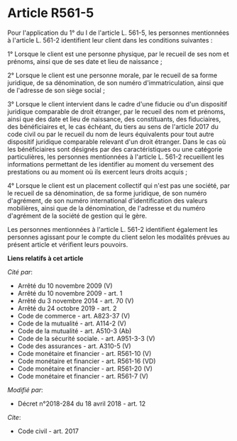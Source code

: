 # Article R561-5

Pour l'application du 1° du I de l'article L. 561-5, les personnes mentionnées à l'article L. 561-2 identifient leur client
dans les conditions suivantes :

1° Lorsque le client est une personne physique, par le recueil de ses nom et prénoms, ainsi que de ses date et lieu de
naissance ;

2° Lorsque le client est une personne morale, par le recueil de sa forme juridique, de sa dénomination, de son numéro
d'immatriculation, ainsi que de l'adresse de son siège social ;

3° Lorsque le client intervient dans le cadre d'une fiducie ou d'un dispositif juridique comparable de droit étranger, par le
recueil des nom et prénoms, ainsi que des date et lieu de naissance, des constituants, des fiduciaires, des bénéficiaires et,
le cas échéant, du tiers au sens de l'article 2017 du code civil ou par le recueil du nom de leurs équivalents pour tout
autre dispositif juridique comparable relevant d'un droit étranger. Dans le cas où les bénéficiaires sont désignés par des
caractéristiques ou une catégorie particulières, les personnes mentionnées à l'article L. 561-2 recueillent les informations
permettant de les identifier au moment du versement des prestations ou au moment où ils exercent leurs droits acquis ;

4° Lorsque le client est un placement collectif qui n'est pas une société, par le recueil de sa dénomination, de sa forme
juridique, de son numéro d'agrément, de son numéro international d'identification des valeurs mobilières, ainsi que de la
dénomination, de l'adresse et du numéro d'agrément de la société de gestion qui le gère.

Les personnes mentionnées à l'article L. 561-2 identifient également les personnes agissant pour le compte du client selon
les modalités prévues au présent article et vérifient leurs pouvoirs.

**Liens relatifs à cet article**

_Cité par_:

  - Arrêté du 10 novembre 2009 (V)
  - Arrêté du 10 novembre 2009 - art. 1
  - Arrêté du 3 novembre 2014 - art. 70 (V)
  - Arrêté du 24 octobre 2019 - art. 2
  - Code de commerce - art. A823-37 (V)
  - Code de la mutualité - art. A114-2 (V)
  - Code de la mutualité - art. A510-3 (Ab)
  - Code de la sécurité sociale. - art. A951-3-3 (V)
  - Code des assurances - art. A310-5 (V)
  - Code monétaire et financier - art. R561-10 (V)
  - Code monétaire et financier - art. R561-16 (VD)
  - Code monétaire et financier - art. R561-20 (V)
  - Code monétaire et financier - art. R561-7 (V)

_Modifié par_:

  - Décret n°2018-284 du 18 avril 2018 - art. 12

_Cite_:

  - Code civil - art. 2017
